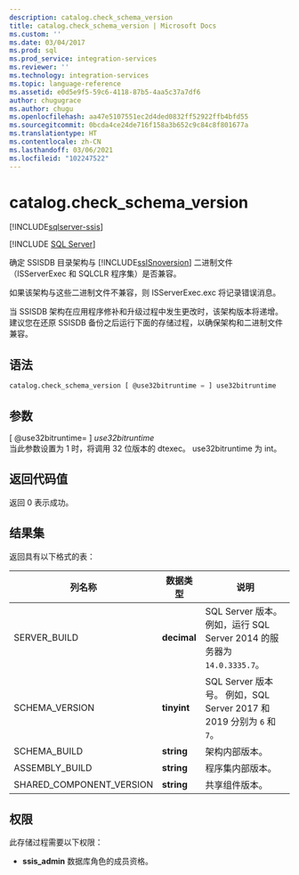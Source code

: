 ```yaml
---
description: catalog.check_schema_version
title: catalog.check_schema_version | Microsoft Docs
ms.custom: ''
ms.date: 03/04/2017
ms.prod: sql
ms.prod_service: integration-services
ms.reviewer: ''
ms.technology: integration-services
ms.topic: language-reference
ms.assetid: e0d5e9f5-59c6-4118-87b5-4aa5c37a7df6
author: chugugrace
ms.author: chugu
ms.openlocfilehash: aa47e5107551ec2d4ded0832ff52922ffb4bfd55
ms.sourcegitcommit: 0bcda4ce24de716f158a3b652c9c84c8f801677a
ms.translationtype: HT
ms.contentlocale: zh-CN
ms.lasthandoff: 03/06/2021
ms.locfileid: "102247522"
---
```

# <a name="catalogcheck_schema_version"></a>catalog.check_schema_version 

[!INCLUDE[sqlserver-ssis](../../includes/applies-to-version/sqlserver-ssis.md)]


[!INCLUDE [SQL Server](../../includes/applies-to-version/sqlserver.md)]

  确定 SSISDB 目录架构与 [!INCLUDE[ssISnoversion](../../includes/ssisnoversion-md.md)] 二进制文件（ISServerExec 和 SQLCLR 程序集）是否兼容。  
  
 如果该架构与这些二进制文件不兼容，则 ISServerExec.exc 将记录错误消息。  
  
 当 SSISDB 架构在应用程序修补和升级过程中发生更改时，该架构版本将递增。 建议您在还原 SSISDB 备份之后运行下面的存储过程，以确保架构和二进制文件兼容。  
  
## <a name="syntax"></a>语法  
  
```sql  
catalog.check_schema_version [ @use32bitruntime = ] use32bitruntime  
```  
  
## <a name="arguments"></a>参数  
 [ @use32bitruntime= ] *use32bitruntime*  
 当此参数设置为 1 时，将调用 32 位版本的 dtexec。 use32bitruntime 为 int。  
  
 
## <a name="return-code-value"></a>返回代码值 
返回 0 表示成功。 

## <a name="result-set"></a>结果集  

返回具有以下格式的表：

| 列名称 | 数据类型 | 说明 |
|---|---|---|
| SERVER_BUILD | **decimal** | SQL Server 版本。 例如，运行 SQL Server 2014 的服务器为 `14.0.3335.7`。 |
| SCHEMA_VERSION | **tinyint** | SQL Server 版本号。 例如，SQL Server 2017 和 2019 分别为 `6` 和 `7`。|
| SCHEMA_BUILD | **string** | 架构内部版本。 |
| ASSEMBLY_BUILD | **string** | 程序集内部版本。 |
| SHARED_COMPONENT_VERSION | **string** | 共享组件版本。 | 

## <a name="permissions"></a>权限  
 此存储过程需要以下权限：  
  
-   **ssis_admin** 数据库角色的成员资格。  
  
  
